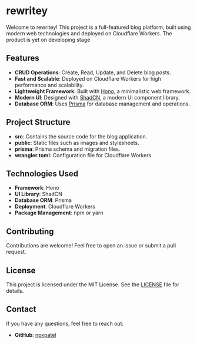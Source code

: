 # rewritey 

Welcome to rewritey! This project is a full-featured blog platform, built using modern web technologies and deployed on Cloudflare Workers. The product is yet on developing stage

## Features

- **CRUD Operations**: Create, Read, Update, and Delete blog posts.
- **Fast and Scalable**: Deployed on Cloudflare Workers for high performance and scalability.
- **Lightweight Framework**: Built with [Hono](https://hono.dev/), a minimalistic web framework.
- **Modern UI**: Designed with [ShadCN](https://shadcn.dev/), a modern UI component library.
- **Database ORM**: Uses [Prisma](https://www.prisma.io/) for database management and operations.

## Project Structure

- **src**: Contains the source code for the blog application.
- **public**: Static files such as images and stylesheets.
- **prisma**: Prisma schema and migration files.
- **wrangler.toml**: Configuration file for Cloudflare Workers.

## Technologies Used

- **Framework**: Hono
- **UI Library**: ShadCN
- **Database ORM**: Prisma
- **Deployment**: Cloudflare Workers
- **Package Management**: npm or yarn

## Contributing

Contributions are welcome! Feel free to open an issue or submit a pull request.

## License

This project is licensed under the MIT License. See the [LICENSE](LICENSE) file for details.

## Contact

If you have any questions, feel free to reach out:

- **GitHub**: [npxpatel](https://github.com/npxpatel)
